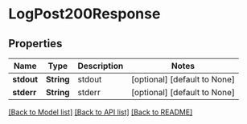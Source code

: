 # LogPost200Response

## Properties
Name | Type | Description | Notes
------------ | ------------- | ------------- | -------------
**stdout** | **String** | stdout | [optional] [default to None]
**stderr** | **String** | stderr | [optional] [default to None]

[[Back to Model list]](../README.md#documentation-for-models) [[Back to API list]](../README.md#documentation-for-api-endpoints) [[Back to README]](../README.md)


